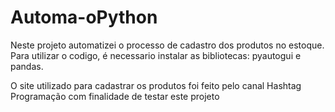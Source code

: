 # Automa-oPython
Neste projeto automatizei o processo de cadastro dos produtos no estoque. Para utilizar o codigo, é necessario instalar as bibliotecas: pyautogui e pandas.

O site utilizado para cadastrar os produtos foi feito pelo canal Hashtag Programação com finalidade de testar este projeto
